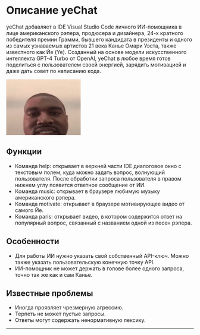 # Описание yeChat

yeChat добавляет в IDE Visual Studio Code личного ИИ-помощника в лице американского рэпера, продюсера и дизайнера, 24-х кратного победителя премии Грэмми, бывшего кандидата в президенты и одного из самых узнаваемых артистов 21 века Канье Омари Уэста, также известного как Йе (Ye). Созданный на основе модели искусственного интеллекта GPT-4 Turbo от OpenAI, yeChat в любое время готов поделиться с пользователем своей энергией, зарядить мотивацией и даже дать совет по написанию кода.

<img width="200" height="150" alt="kanye west" src="img/ye.gif"/>


## Функции

- Команда help: открывает в верхней части IDE диалоговое окно с текстовым полем, куда можно задать вопрос, волнующий пользователя. После обработки запроса пользователя в правом нижнем углу появится ответное сообщение от ИИ.
- Команда music: открывает в браузере любимую музыку американского рэпера.
- Команда motivate: открывает в браузере мотивирующее видео от самого Йе.
- Команда paris: открывает видео, в котором содержится ответ на популярный вопрос, связанный с названием одной из песен рэпера.

## Особенности

- Для работы ИИ нужно указать свой собственный API-ключ. Можно также указать пользовательскую конечную точку API.
- ИИ-помощник не может держать в голове более одного запроса, точно так же как и сам Канье. 

## Известные проблемы

- Иногда проявляет чрезмерную агрессию.
- Терпеть не может пустые запросы.
- Ответы могут содержать ненормативную лексику.

---

